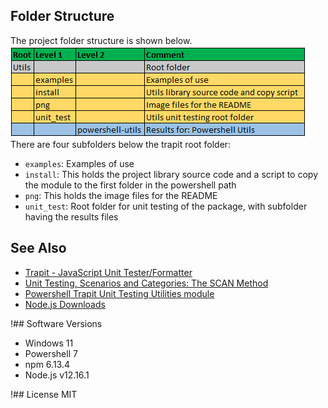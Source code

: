 ## Folder Structure

The project folder structure is shown below.
<img src="png/folders.png">
There are four subfolders below the trapit root folder:
- `examples`: Examples of use
- `install`: This holds the project library source code and a script to copy the module to the first folder in the powershell path
- `png`: This holds the image files for the README
- `unit_test`: Root folder for unit testing of the package, with subfolder having the results files

## See Also
- [Trapit - JavaScript Unit Tester/Formatter](https://github.com/BrenPatF/trapit_nodejs_tester)
- [Unit Testing, Scenarios and Categories: The SCAN Method](https://brenpatf.github.io/jekyll/update/2021/10/17/unit-testing-scenarios-and-categories-the-scan-method.html)
- [Powershell Trapit Unit Testing Utilities module](https://github.com/BrenPatF/powershell_utils/tree/master/TrapitUtils)
- [Node.js Downloads](https://nodejs.org/en/download)

!## Software Versions

- Windows 11
- Powershell 7
- npm 6.13.4
- Node.js v12.16.1

!## License
MIT